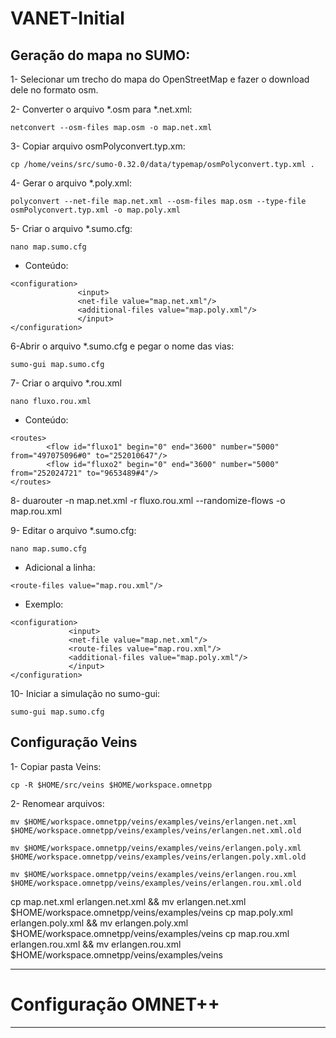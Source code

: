# VANET-Initial

## Geração do mapa no SUMO:


1- Selecionar um trecho do mapa do OpenStreetMap e fazer o download dele no formato osm.

2- Converter o arquivo *.osm para *.net.xml:

`netconvert --osm-files map.osm -o map.net.xml`

3- Copiar arquivo osmPolyconvert.typ.xm:

`cp /home/veins/src/sumo-0.32.0/data/typemap/osmPolyconvert.typ.xml .`

4- Gerar o arquivo *.poly.xml:

`polyconvert --net-file map.net.xml --osm-files map.osm --type-file osmPolyconvert.typ.xml -o map.poly.xml`

5- Criar o arquivo *.sumo.cfg:

`nano map.sumo.cfg`

* Conteúdo:

```
<configuration>
               <input>
               <net-file value="map.net.xml"/>
               <additional-files value="map.poly.xml"/>
               </input>
</configuration>

```

6-Abrir o arquivo *.sumo.cfg e pegar o nome das vias:

`sumo-gui map.sumo.cfg`

7- Criar o arquivo  *.rou.xml

`nano fluxo.rou.xml`

* Conteúdo:

```
<routes>
        <flow id="fluxo1" begin="0" end="3600" number="5000" from="497075096#0" to="252010647"/>
        <flow id="fluxo2" begin="0" end="3600" number="5000" from="252024721" to="9653489#4"/>
</routes>
```

8- duarouter -n map.net.xml -r fluxo.rou.xml  --randomize-flows -o map.rou.xml

9- Editar o arquivo *.sumo.cfg:

`nano map.sumo.cfg`

* Adicional a linha:  

```
<route-files value="map.rou.xml"/>
```

* Exemplo:

```
<configuration>
             <input>
             <net-file value="map.net.xml"/>
             <route-files value="map.rou.xml"/>
             <additional-files value="map.poly.xml"/>
             </input>
</configuration>
```


10- Iniciar a simulação no sumo-gui:

`sumo-gui map.sumo.cfg`


## Configuração Veins

1- Copiar pasta Veins:

`cp -R $HOME/src/veins $HOME/workspace.omnetpp`

2- Renomear arquivos:

`mv $HOME/workspace.omnetpp/veins/examples/veins/erlangen.net.xml   $HOME/workspace.omnetpp/veins/examples/veins/erlangen.net.xml.old`

`mv $HOME/workspace.omnetpp/veins/examples/veins/erlangen.poly.xml  $HOME/workspace.omnetpp/veins/examples/veins/erlangen.poly.xml.old`

`mv $HOME/workspace.omnetpp/veins/examples/veins/erlangen.rou.xml   $HOME/workspace.omnetpp/veins/examples/veins/erlangen.rou.xml.old`


cp map.net.xml erlangen.net.xml   && mv erlangen.net.xml $HOME/workspace.omnetpp/veins/examples/veins
cp map.poly.xml erlangen.poly.xml && mv erlangen.poly.xml $HOME/workspace.omnetpp/veins/examples/veins
cp map.rou.xml erlangen.rou.xml   && mv erlangen.rou.xml $HOME/workspace.omnetpp/veins/examples/veins

------------------------
# Configuração OMNET++
------------------------


